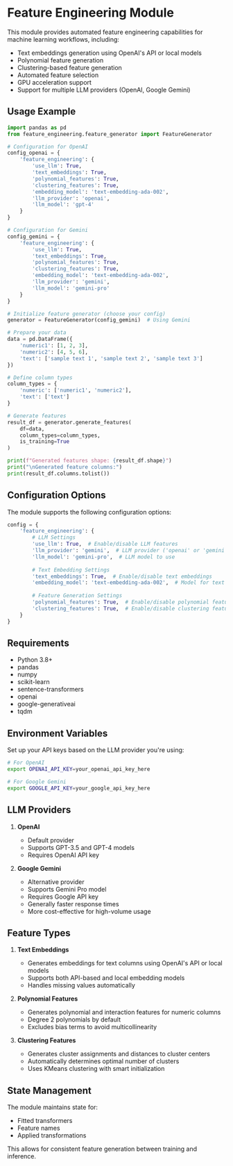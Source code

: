 # Feature Engineering Module

This module provides automated feature engineering capabilities for machine learning workflows, including:

- Text embeddings generation using OpenAI's API or local models
- Polynomial feature generation
- Clustering-based feature generation
- Automated feature selection
- GPU acceleration support
- Support for multiple LLM providers (OpenAI, Google Gemini)

## Usage Example

```python
import pandas as pd
from feature_engineering.feature_generator import FeatureGenerator

# Configuration for OpenAI
config_openai = {
    'feature_engineering': {
        'use_llm': True,
        'text_embeddings': True,
        'polynomial_features': True,
        'clustering_features': True,
        'embedding_model': 'text-embedding-ada-002',
        'llm_provider': 'openai',
        'llm_model': 'gpt-4'
    }
}

# Configuration for Gemini
config_gemini = {
    'feature_engineering': {
        'use_llm': True,
        'text_embeddings': True,
        'polynomial_features': True,
        'clustering_features': True,
        'embedding_model': 'text-embedding-ada-002',
        'llm_provider': 'gemini',
        'llm_model': 'gemini-pro'
    }
}

# Initialize feature generator (choose your config)
generator = FeatureGenerator(config_gemini)  # Using Gemini

# Prepare your data
data = pd.DataFrame({
    'numeric1': [1, 2, 3],
    'numeric2': [4, 5, 6],
    'text': ['sample text 1', 'sample text 2', 'sample text 3']
})

# Define column types
column_types = {
    'numeric': ['numeric1', 'numeric2'],
    'text': ['text']
}

# Generate features
result_df = generator.generate_features(
    df=data,
    column_types=column_types,
    is_training=True
)

print(f"Generated features shape: {result_df.shape}")
print("\nGenerated feature columns:")
print(result_df.columns.tolist())
```

## Configuration Options

The module supports the following configuration options:

```python
config = {
    'feature_engineering': {
        # LLM Settings
        'use_llm': True,  # Enable/disable LLM features
        'llm_provider': 'gemini',  # LLM provider ('openai' or 'gemini')
        'llm_model': 'gemini-pro',  # LLM model to use
        
        # Text Embedding Settings
        'text_embeddings': True,  # Enable/disable text embeddings
        'embedding_model': 'text-embedding-ada-002',  # Model for text embeddings
        
        # Feature Generation Settings
        'polynomial_features': True,  # Enable/disable polynomial features
        'clustering_features': True,  # Enable/disable clustering features
    }
}
```

## Requirements

- Python 3.8+
- pandas
- numpy
- scikit-learn
- sentence-transformers
- openai
- google-generativeai
- tqdm

## Environment Variables

Set up your API keys based on the LLM provider you're using:

```bash
# For OpenAI
export OPENAI_API_KEY=your_openai_api_key_here

# For Google Gemini
export GOOGLE_API_KEY=your_google_api_key_here
```

## LLM Providers

1. **OpenAI**
   - Default provider
   - Supports GPT-3.5 and GPT-4 models
   - Requires OpenAI API key

2. **Google Gemini**
   - Alternative provider
   - Supports Gemini Pro model
   - Requires Google API key
   - Generally faster response times
   - More cost-effective for high-volume usage

## Feature Types

1. **Text Embeddings**
   - Generates embeddings for text columns using OpenAI's API or local models
   - Supports both API-based and local embedding models
   - Handles missing values automatically

2. **Polynomial Features**
   - Generates polynomial and interaction features for numeric columns
   - Degree 2 polynomials by default
   - Excludes bias terms to avoid multicollinearity

3. **Clustering Features**
   - Generates cluster assignments and distances to cluster centers
   - Automatically determines optimal number of clusters
   - Uses KMeans clustering with smart initialization

## State Management

The module maintains state for:
- Fitted transformers
- Feature names
- Applied transformations

This allows for consistent feature generation between training and inference. 